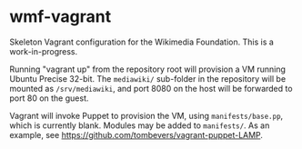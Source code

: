 wmf-vagrant
===========

Skeleton Vagrant configuration for the Wikimedia Foundation. This is
a work-in-progress.

Running "vagrant up" from the repository root will provision a VM running
Ubuntu Precise 32-bit. The `mediawiki/` sub-folder in the repository will be
mounted as `/srv/mediawiki`, and port 8080 on the host will be forwarded to
port 80 on the guest.

Vagrant will invoke Puppet to provision the VM, using `manifests/base.pp`,
which is currently blank. Modules may be added to `manifests/`. As an example,
see https://github.com/tombevers/vagrant-puppet-LAMP.
